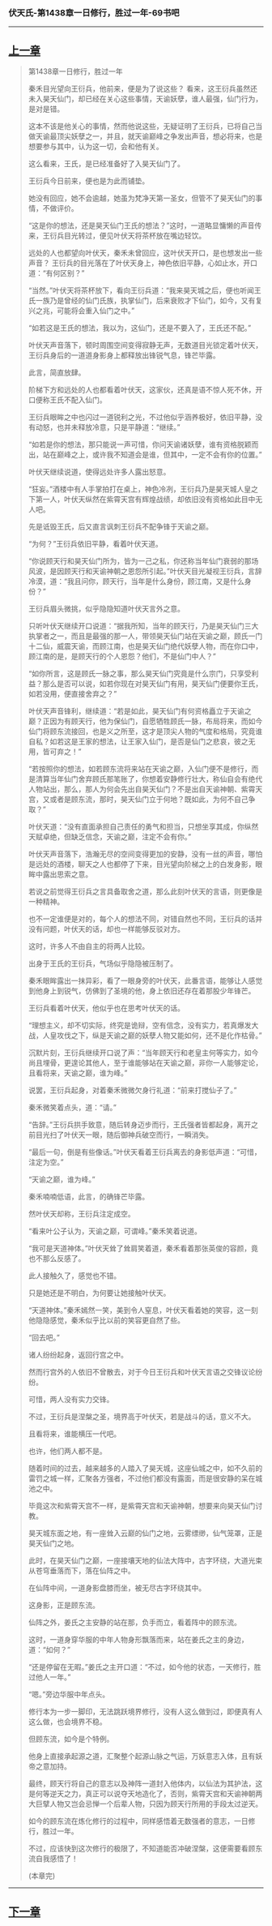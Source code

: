 ### 伏天氏-第1438章一日修行，胜过一年-69书吧

--------
[上一章](./d2a16d143d9d406d46a3eee3195fdc62.md)
--------


>
>
>
>第1438章一日修行，胜过一年
>
>秦禾目光望向王衍兵，他前来，便是为了说这些？
>看来，这王衍兵虽然还未入昊天仙门，却已经在关心这些事情，天谕妖孽，谁人最强，仙门行为，是对是错。
>
>这本不该是他关心的事情，然而他说这些，无疑证明了王衍兵，已将自己当做天谕最顶尖妖孽之一，并且，就天谕巅峰之争发出声音，想必将来，也是想要参与其中，认为这一切，会和他有关。
>
>这么看来，王氏，是已经准备好了入昊天仙门了。
>
>王衍兵今日前来，便也是为此而铺垫。
>
>她没有回应，她不会逾越，她虽为梵净天第一圣女，但管不了昊天仙门的事情，不做评价。
>
>“这是你的想法，还是昊天仙门王氏的想法？”这时，一道略显慵懒的声音传来，王衍兵目光转过，便见叶伏天将茶杯放在嘴边轻饮。
>
>远处的人也都望向叶伏天，秦禾未曾回应，这叶伏天开口，是也想发出一些声音？
>王衍兵的目光落在了叶伏天身上，神色依旧平静，心如止水，开口道：“有何区别？”
>
>“当然。”叶伏天将茶杯放下，看向王衍兵道：“我来昊天城之后，便也听闻王氏一族乃是曾经的仙门氏族，执掌仙门，后来衰败才下仙门，如今，又有复兴之兆，可能将会重入仙门之中。”
>
>“如若这是王氏的想法，我以为，这仙门，还是不要入了，王氏还不配。”
>
>叶伏天声音落下，顿时周围空间变得寂静无声，无数道目光锁定着叶伏天，王衍兵身后的一道道身影身上都释放出锋锐气息，锋芒毕露。
>
>此言，简直放肆。
>
>阶梯下方和远处的人也都看着叶伏天，这家伙，还真是语不惊人死不休，开口便称王氏不配入仙门。
>
>王衍兵眼眸之中也闪过一道锐利之光，不过他似乎涵养极好，依旧平静，没有动怒，也并未释放冷意，只是平静道：“继续。”
>
>“如若是你的想法，那只能说一声可惜，你问天谕诸妖孽，谁有资格脱颖而出，站在巅峰之上，或许我不知道会是谁，但其中，一定不会有你的位置。”
>
>叶伏天继续说道，使得远处许多人露出怒意。
>
>“狂妄。”酒楼中有人手掌拍打在桌上，神色冷冽，王衍兵乃是昊天城人皇之下第一人，叶伏天纵然在紫霄天宫有辉煌战绩，却依旧没有资格如此目中无人吧。
>
>先是诋毁王氏，后又直言讽刺王衍兵不配争锋于天谕之巅。
>
>“为何？”王衍兵依旧平静，看着叶伏天道。
>
>“你说顾天行和昊天仙门所为，皆为一己之私，你还称当年仙门衰弱的那场风波，是因顾天行和天谕神朝之恩怨所引起。”叶伏天目光凝视王衍兵，言辞冷漠，道：“我且问你，顾天行，当年是什么身份，顾江南，又是什么身份？”
>
>王衍兵眉头微挑，似乎隐隐知道叶伏天言外之意。
>
>只听叶伏天继续开口说道：“据我所知，当年的顾天行，乃是昊天仙门三大执掌者之一，而且是最强的那一人，带领昊天仙门站在天谕之巅，顾氏一门十二仙，威震天谕，而顾江南，也是昊天仙门绝代妖孽人物，而在你口中，顾江南的是，是顾天行的个人恩怨？他们，不是仙门中人？”
>
>“如你所言，这是顾氏一脉之事，那么昊天仙门究竟是什么宗门，只享受利益？那么是否可以说，如若你现在对昊天仙门有用，昊天仙门便要你王氏，如若没用，便直接舍弃之？”
>
>叶伏天声音锋利，继续道：“若是如此，昊天仙门有何资格矗立于天谕之巅？正因为有顾天行，他为保仙门，自愿牺牲顾氏一脉，布局将来，而如今仙门将顾东流接回，也是义之所至，这才是顶尖人物的气度和格局，究竟谁自私？如若这是王家的想法，让王家入仙门，是否是仙门之悲哀，彼之无用，皆可弃之！”
>
>“若按照你的想法，如若顾东流将来站在天谕之巅，入仙门便不是修行，而是清算当年仙门舍弃顾氏那笔账了，你想着安静修行壮大，称仙自会有绝代人物站出，那么，那人为何会先出自昊天仙门？不是出自天谕神朝、紫霄天宫，又或者是顾东流，那时，昊天仙门立于何地？既如此，为何不自己争取？”
>
>叶伏天道：“没有直面承担自己责任的勇气和担当，只想坐享其成，你纵然天赋卓绝，但缺乏信念，天谕之巅，注定不会有你。”
>
>叶伏天声音落下，浩瀚无尽的空间变得更加的安静，没有一丝的声音，哪怕是远处的酒楼，聊天之人也都停了下来，目光望向阶梯之上的白发身影，眼眸中露出思索之意。
>
>若说之前觉得王衍兵之言具备取舍之道，那么此刻叶伏天的言语，则更像是一种精神。
>
>也不一定谁便是对的，每个人的想法不同，对错自然也不同，王衍兵的话并没有问题，叶伏天的话，却也一样能够反驳对方。
>
>这时，许多人不由自主的将两人比较。
>
>出身于王氏的王衍兵，气场似乎隐隐被压制了。
>
>秦禾眼眸露出一抹异彩，看了一眼身旁的叶伏天，此番言语，能够让人感觉到他身上到锐气，仿佛到了圣境的他，身上依旧还存在着那股少年锋芒。
>
>王衍兵看着叶伏天，他似乎也在思考叶伏天的话。
>
>“理想主义，却不切实际，终究是诡辩，空有信念，没有实力，若真爆发大战，人皇攻伐之下，纵是天谕之巅的妖孽人物又能如何，还不是化作枯骨。”
>
>沉默片刻，王衍兵继续开口说了声：“当年顾天行和老皇主何等实力，如今尚且埋骨，更遑论其他人，至于谁能够站在天谕之巅，非你一人能够定论，且看将来，天谕之巅，谁为峰。”
>
>说罢，王衍兵起身，对着秦禾微微欠身行礼道：“前来打搅仙子了。”
>
>秦禾微笑着点头，道：“请。”
>
>“告辞。”王衍兵拱手致意，随后转身迈步而行，王氏强者皆都起身，离开之前目光扫了叶伏天一眼，随后御神兵破空而行，一瞬消失。
>
>“最后一句，倒是有些像话。”叶伏天看着王衍兵离去的身影低声道：“可惜，注定为空。”
>
>“天谕之巅，谁为峰。”
>
>秦禾喃喃低语，此言，的确锋芒毕露。
>
>然叶伏天却称，王衍兵注定成空。
>
>“看来叶公子认为，天谕之巅，可谓峰。”秦禾笑着说道。
>
>“我可是天道神体。”叶伏天耸了耸肩笑着道，秦禾看着那张英俊的容颜，竟也不那么反感了。
>
>此人接触久了，感觉也不错。
>
>只是她还是不明白，为何要让她接触叶伏天。
>
>“天道神体。”秦禾嫣然一笑，美到令人窒息，叶伏天看着她的笑容，这一刻他隐隐感觉，秦禾似乎比以前的笑容更自然了些。
>
>“回去吧。”
>
>诸人纷纷起身，返回行宫之中。
>
>然而行宫外的人依旧不曾散去，对于今日王衍兵和叶伏天言语之交锋议论纷纷。
>
>可惜，两人没有实力交锋。
>
>不过，王衍兵是涅槃之圣，境界高于叶伏天，若是战斗的话，意义不大。
>
>且看将来，谁能横压一代吧。
>
>也许，他们两人都不是。
>
>随着时间的过去，越来越多的人踏入了昊天城，这座仙城之中，如不久前的雷罚之城一样，汇聚各方强者，不过他们都没有露面，而是很安静的呆在城池之中。
>
>毕竟这次和紫霄天宫不一样，是紫霄天宫和天谕神朝，想要来向昊天仙门讨教。
>
>昊天城东面之地，有一座耸入云巅的仙门之地，云雾缥缈，仙气笼罩，正是昊天仙门之地。
>
>此时，在昊天仙门之巅，一座接壤天地的仙法大阵中，古字环绕，大道光束从苍穹垂落而下，落在仙阵之中。
>
>在仙阵中间，一道身影盘膝而坐，被无尽古字环绕其中。
>
>这身影，正是顾东流。
>
>仙阵之外，姜氏之主安静的站在那，负手而立，看着阵中的顾东流。
>
>这时，一道身穿华服的中年人物身形飘落而来，站在姜氏之主的身边，道：“如何？”
>
>“还是停留在无暇。”姜氏之主开口道：“不过，如今他的状态，一天修行，胜过他人一年。”
>
>“嗯。”旁边华服中年点头。
>
>修行本为一步一脚印，无法跳跃境界修行，没有人这么做到过，即便真有人这么做，也会境界不稳。
>
>但顾东流，如今是个特例。
>
>他身上直接承起源之道，汇聚整个起源山脉之气运，万妖意志入体，且有妖帝之意加持。
>
>最终，顾天行将自己的意志以及神阵一道封入他体内，以仙法为其护法，这是何等逆天之力，真正可以说夺天地造化了，否则，紫霄天宫和天谕神朝两大巨擘人物又岂会忌惮一个后辈人物，只因为顾天行所用的手段太过逆天。
>
>如今的顾东流在炼化修行的过程中，同样感悟着无数强者的意志，一日修行，胜过一年。
>
>不过，应该快到这次修行的极限了，不知道能否冲破涅槃，这便需要看顾东流自我感悟了！
>
>(本章完)
>
>

--------
[下一章](./8e0a5fb9b0cc51484a336af88364dd41.md)
--------
